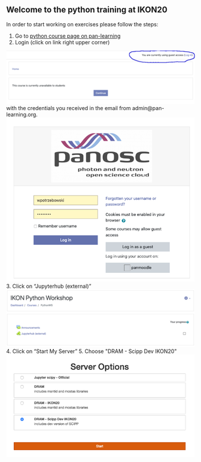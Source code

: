 ## Welcome to the python training at IKON20

In order to start working on exercises please follow the steps:
1.  Go to [python course page on pan-learning](https://pan-learning.org/moodle/course/view.php?id=36) 
2. Login (click on link right upper corner)
<img src='python_training_ikon3.png'>
with the credentials you received in the email from admin@pan-learning.org.
<img src='python_training_ikon4.png'>
3. Click on “Jupyterhub (external)”
<img src='python_training_ikon1.png'>
4. Click on “Start My Server”
5. Choose "DRAM - Scipp Dev IKON20"
<img src='python_training_ikon2.png'>
